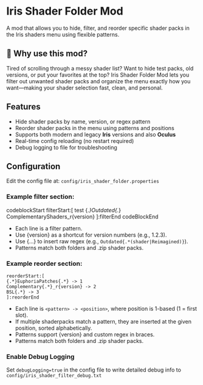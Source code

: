 # Iris Shader Folder Mod
A mod that allows you to hide, filter, and reorder specific shader packs in the Iris shaders menu using flexible patterns.

## 📝 Why use this mod?
Tired of scrolling through a messy shader list? Want to hide test packs, old versions, or put your favorites at the top? Iris Shader Folder Mod lets you filter out unwanted shader packs and organize the menu exactly how you want—making your shader selection fast, clean, and personal.

## Features
- Hide shader packs by name, version, or regex pattern
- Reorder shader packs in the menu using patterns and positions
- Supports both modern and legacy **Iris** versions and also **Oculus**
- Real-time config reloading (no restart required)
- Debug logging to file for troubleshooting

## Configuration
Edit the config file at:
`config/iris_shader_folder.properties`

### Example filter section:
codeblockStart
filterStart:[
test
{.*}Outdated{.*}
ComplementaryShaders_r{version}
]:filterEnd
codeBlockEnd

- Each line is a filter pattern.
- Use {version} as a shortcut for version numbers (e.g., 1.2.3).
- Use {...} to insert raw regex (e.g., `Outdated{.*(shader|Reimagined)}`).
- Patterns match both folders and .zip shader packs.

### Example reorder section:
```
reorderStart:[
{.*}EuphoriaPatches{.*} -> 1
Complementary{.*}_r{version} -> 2
BSL{.*} -> 3
]:reorderEnd
```

- Each line is `<pattern> -> <position>`, where position is 1-based (1 = first slot).
- If multiple shaderpacks match a pattern, they are inserted at the given position, sorted alphabetically.
- Patterns support {version} and custom regex in braces.
- Patterns match both folders and .zip shader packs.

### Enable Debug Logging
Set `debugLogging=true` in the config file to write detailed debug info to `config/iris_shader_filter_debug.txt`
